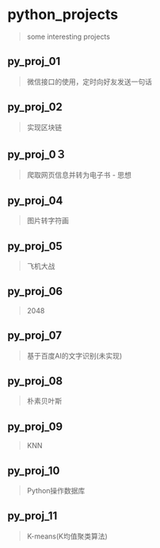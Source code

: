 # python_projects
> some interesting projects

## py_proj_01
> 微信接口的使用，定时向好友发送一句话

## py_proj_02
> 实现区块链

## py_proj_0３
> 爬取网页信息并转为电子书 - 思想

## py_proj_04
> 图片转字符画

## py_proj_05
> 飞机大战

## py_proj_06
> 2048

## py_proj_07
> 基于百度AI的文字识别(未实现)

## py_proj_08
> 朴素贝叶斯

## py_proj_09
> KNN

## py_proj_10
> Python操作数据库

## py_proj_11
> K-means(K均值聚类算法)
